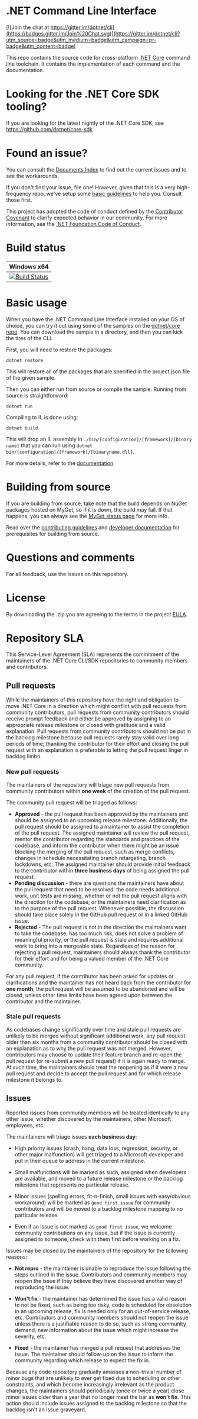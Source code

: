 # .NET Command Line Interface  

[![Join the chat at https://gitter.im/dotnet/cli](https://badges.gitter.im/Join%20Chat.svg)](https://gitter.im/dotnet/cli?utm_source=badge&utm_medium=badge&utm_campaign=pr-badge&utm_content=badge)

This repo contains the source code for cross-platform [.NET Core](http://github.com/dotnet/core) command line toolchain. It contains the implementation of each command and the documentation.

# Looking for the .NET Core SDK tooling?

If you are looking for the latest nightly of the .NET Core SDK, see https://github.com/dotnet/core-sdk.

# Found an issue?

You can consult the [Documents Index](Documentation/README.md) to find out the current issues and to see the workarounds.

If you don't find your issue, file one! However, given that this is a very high-frequency repo, we've setup some [basic guidelines](Documentation/project-docs/issue-filing-guide.md) to help you. Consult those first.

This project has adopted the code of conduct defined by the [Contributor Covenant](http://contributor-covenant.org/) to clarify expected behavior in our community. For more information, see the [.NET Foundation Code of Conduct](http://www.dotnetfoundation.org/code-of-conduct).

# Build status

|Windows x64|
|:------:|
|[![Build Status](https://dev.azure.com/dnceng/internal/_apis/build/status/224)](https://dev.azure.com/dnceng/internal/_build?definitionId=224)|

# Basic usage

When you have the .NET Command Line Interface installed on your OS of choice, you can try it out using some of the samples on the [dotnet/core repo](https://github.com/dotnet/core/tree/master/samples). You can download the sample in a directory, and then you can kick the tires of the CLI.


First, you will need to restore the packages:

    dotnet restore

This will restore all of the packages that are specified in the project.json file of the given sample.

Then you can either run from source or compile the sample. Running from source is straightforward:

    dotnet run

Compiling to IL is done using:

    dotnet build

This will drop an IL assembly in `./bin/[configuration]/[framework]/[binary name]`
that you can run using `dotnet bin/[configuration]/[framework]/[binaryname.dll]`.

For more details, refer to the [documentation](https://aka.ms/dotnet-cli-docs).

# Building from source

If you are building from source, take note that the build depends on NuGet packages hosted on MyGet, so if it is down, the build may fail. If that happens, you can always see the [MyGet status page](http://status.myget.org/) for more info.

Read over the [contributing guidelines](CONTRIBUTING.md) and [developer documentation](Documentation) for prerequisites for building from source.

# Questions and comments

For all feedback, use the Issues on this repository.

# License

By downloading the .zip you are agreeing to the terms in the project [EULA](https://aka.ms/dotnet-core-eula).

# Repository SLA

This Service-Level Agreement (SLA) represents the commitment of the maintainers of the .NET Core CLI/SDK repositories to community members and contributors.

## Pull requests

While the maintainers of this repository have the right and obligation to move .NET Core in a direction which might conflict with pull requests from community contributors, pull requests from community contributors should receive prompt feedback and either be approved by assigning to an appropriate release milestone or closed with gratitude and a valid explanation.  Pull requests from community contributors should not be put in the backlog milestone because pull requests rarely stay valid over long periods of time; thanking the contributor for their effort and closing the pull request with an explanation is preferable to letting the pull request linger in backlog limbo.

### New pull requests

The maintainers of the repository will triage new pull requests from community contributors within **one week** of the creation of the pull request.

The community pull request will be triaged as follows:

* **Approved** - the pull request has been approved by the maintainers and should be assigned to an upcoming release milestone.  Additionally, the pull request should be assigned to a maintainer to assist the completion of the pull request.  The assigned maintainer will review the pull request, mentor the contributor regarding the standards and practices of the codebase, and inform the contributor when there might be an issue blocking the merging of the pull request, such as merge conflicts, changes in schedule necessitating branch retargeting, branch lockdowns, etc.  The assigned maintainer should provide initial feedback to the contributor within **three business days** of being assigned the pull request.
* **Pending discussion** - there are questions the maintainers have about the pull request that need to be resolved: the code needs additional work, unit tests are missing, whether or not the pull request aligns with the direction for the codebase, or the maintainers need clarification as to the purpose of the pull request.  Whenever possible, the discussion should take place solely in the GitHub pull request or in a linked GitHub issue.
* **Rejected** - The pull request is not in the direction the maintainers want to take the codebase, has too much risk, does not solve a problem of meaningful priority, or the pull request is stale and requires additional work to bring into a mergeable state.  Regardless of the reason for rejecting a pull request, maintainers should always thank the contributor for their effort and for being a valued member of the .NET Core community.

For any pull request, if the contributor has been asked for updates or clarifications and the maintainer has not heard back from the contributor for **one month**, the pull request will be assumed to be abandoned and will be closed, unless other time limits have been agreed upon between the contributor and the maintainer.

### Stale pull requests

As codebases change significantly over time and stale pull requests are unlikely to be merged without significant additional work, any pull request older than six months from a community contributor should be closed with an explanation as to why the pull request was not merged.   However, contributors may choose to update their feature branch and re-open the pull request (or re-submit a new pull request) if it is again ready to merge.  At such time, the maintainers should treat the reopening as if it were a new pull request and decide to accept the pull request and for which release milestone it belongs to.

## Issues

Reported issues from community members will be treated identically to any other issue, whether discovered by the maintainers, other Microsoft employees, etc.

The maintainers will triage issues **each business day**:

* High priority issues (crash, hang, data loss, regression, security, or other major malfunction) will get triaged to a Microsoft developer and put in their queue to address in the current milestone.

* Small malfunctions will be marked as such, assigned when developers are available, and moved to a future release milestone or the backlog milestone that represents no particular release.

* Minor issues (spelling errors, fit-n-finish, small issues with easy/obvious workaround) will be marked as `good first issue` for community contributors and will be moved to a backlog milestone mapping to no particular release.
  
* Even if an issue is not marked as `good first issue`, we welcome community contributions on any issue, but if the issue is currently assigned to someone, check with them first before working on a fix.

Issues may be closed by the maintainers of the repository for the following reasons:

* **Not repro** - the maintainer is unable to reproduce the issue following the steps outlined in the issue.  Contributors and community members may reopen the issue if they believe they have discovered another way of reproducing the issue.

* **Won't fix** - the maintainer has determined the issue has a valid reason to not be fixed, such as being too risky, code is scheduled for obsoletion in an upcoming release, fix is needed only for an out-of-service release, etc.  Contributors and community members should not reopen the issue unless there is a justifiable reason to do so, such as strong community demand, new information about the issue which might increase the severity, etc.

* **Fixed** - the maintainer has merged a pull request that addresses the issue.  The maintainer should follow-up on the issue to inform the community regarding which release to expect the fix in.

Because any code repository gradually amasses a non-trivial number of minor bugs that are unlikely to ever get fixed due to scheduling or other constraints, and which become increasingly irrelevant as the product changes, the maintainers should periodically (once or twice a year) close minor issues older than a year that no longer meet the bar as **won't fix**.  This action should include issues assigned to the backlog milestone so that the backlog isn't an issue graveyard.

